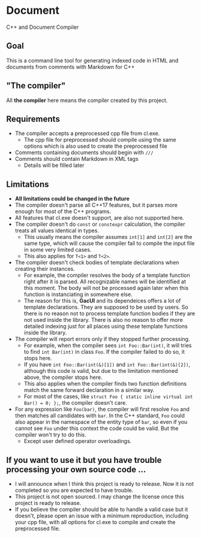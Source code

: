 # Document
C++ and Document Compiler

## Goal
This is a command line tool for generating indexed code in HTML and documents from comments with Markdown for C++

## "The compiler"
All **the compiler** here means the compiler created by this project.

## Requirements
- The compiler accepts a preprocessed cpp file from cl.exe.
  - The cpp file for preprocessed should compile using the same options which is also used to create the preprocessed file
- Comments containing documents should begin with `///`
- Comments should contain Markdown in XML tags
  - Details will be filled later

## Limitations
- **All limitations could be changed in the future**
- The compiler doesn't parse all C++17 features, but it parses more enough for most of the C++ programs.
- All features that cl.exe doesn't support, are also not supported here.
- The compiler doesn't do `const` or `constexpr` calculation, the compiler treats all values identical in types.
  - This usually means the compiler assumes `int[1]` and `int[2]` are the same type, which will cause the compiler fail to compile the input file in some very limited cases.
  - This also applies for `T<1>` and `T<2>`.
- The compiler doesn't check bodies of template declarations when creating their instances.
  - For example, the compiler resolves the body of a template function right after it is parsed. All recognizable names will be identified at this moment. The body will not be processed again later when this function is instanciating in somewhere else.
  - The reason for this is, **GacUI** and its dependeices offers a lot of template declarations. They are supposed to be used by users. So there is no reason not to process template function bodies if they are not used inside the library. There is also no reason to offer more detailed indexing just for all places using these template functions inside the library.
- The compiler will report errors only if they stopped further processing.
  - For example, when the compiler sees `int Foo::Bar(int)`, it will tries to find `int Bar(int)` in class `Foo`. If the compiler failed to do so, it stops here.
  - If you have `int Foo::Bar(int(&)[1])` and `int Foo::Bar(int(&)[2])`, although this code is valid, but due to the limitation mentioned above, the compiler stops here.
  - This also applies when the compiler finds two function definitions match the same forward declaration in a similar way.
  - For most of the cases, like `struct Foo { static inline virtual int Bar() = 0; };`, the compiler doesn't care.
- For any expression like `Foo(bar)`, the compiler will first resolve `Foo` and then matches all candidates with `bar`. In the C++ standard, `Foo` could also appear in the namespace of the entity type of `bar`, so even if you cannot see `Foo` under this context the code could be valid. But the compiler won't try to do this.
  - Except user defined operator overloadings.

## If you want to use it but you have trouble processing your own source code ...
- I will announce when I think this project is ready to release. Now it is not completed so you are expected to have trouble.
- This project is not open sourced. I may change the license once this project is ready to release.
- If you believe the compiler should be able to handle a valid case but it doesn't, please open an issue with a minimum reproduction, including your cpp file, with all options for cl.exe to compile and create the preprocessed file.
